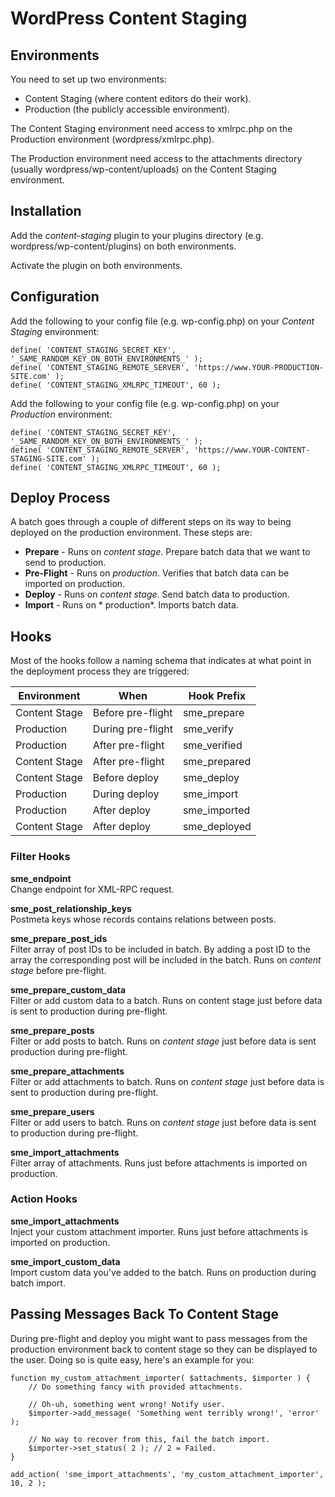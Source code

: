 WordPress Content Staging
=========================

Environments
------------

You need to set up two environments:

* Content Staging (where content editors do their work).
* Production (the publicly accessible environment).

The Content Staging environment need access to xmlrpc.php on the Production environment (wordpress/xmlrpc.php).

The Production environment need access to the attachments directory (usually wordpress/wp-content/uploads) on the Content Staging environment.

Installation
------------

Add the *content-staging* plugin to your plugins directory (e.g. wordpress/wp-content/plugins) on both environments.

Activate the plugin on both environments.

Configuration
-------------

Add the following to your config file (e.g. wp-config.php) on your *Content Staging* environment:

	define( 'CONTENT_STAGING_SECRET_KEY', '_SAME_RANDOM_KEY_ON_BOTH_ENVIRONMENTS_' );
	define( 'CONTENT_STAGING_REMOTE_SERVER', 'https://www.YOUR-PRODUCTION-SITE.com' );
	define( 'CONTENT_STAGING_XMLRPC_TIMEOUT', 60 );

Add the following to your config file (e.g. wp-config.php) on your *Production* environment:

	define( 'CONTENT_STAGING_SECRET_KEY', '_SAME_RANDOM_KEY_ON_BOTH_ENVIRONMENTS_' );
	define( 'CONTENT_STAGING_REMOTE_SERVER', 'https://www.YOUR-CONTENT-STAGING-SITE.com' );
	define( 'CONTENT_STAGING_XMLRPC_TIMEOUT', 60 );

Deploy Process
--------------

A batch goes through a couple of different steps on its way to being deployed on the production environment. These steps are:

* **Prepare** - Runs on *content stage*. Prepare batch data that we want to send to production.
* **Pre-Flight** - Runs on *production*. Verifies that batch data can be imported on production.
* **Deploy** - Runs on *content stage*. Send batch data to production.
* **Import** - Runs on * production*. Imports batch data.

Hooks
-----

Most of the hooks follow a naming schema that indicates at what point in the deployment process they are triggered:

| Environment   | When              | Hook Prefix  |
| ------------- | ----------------- | ------------ |
| Content Stage | Before pre-flight | sme_prepare  |
| Production    | During pre-flight | sme_verify   |
| Production    | After pre-flight  | sme_verified |
| Content Stage | After pre-flight  | sme_prepared |
| Content Stage | Before deploy     | sme_deploy   |
| Production    | During deploy     | sme_import   |
| Production    | After deploy      | sme_imported |
| Content Stage | After deploy      | sme_deployed |

### Filter Hooks

**sme\_endpoint** <br/>
Change endpoint for XML-RPC request.

**sme\_post\_relationship\_keys** <br/>
Postmeta keys whose records contains relations between posts.

**sme\_prepare\_post\_ids** <br/>
Filter array of post IDs to be included in batch. By adding a post ID to the array the corresponding post will be included in the batch. Runs on *content stage* before pre-flight.

**sme\_prepare\_custom\_data** <br/>
Filter or add custom data to a batch. Runs on content stage just before data is sent to production during pre-flight.

**sme\_prepare\_posts** <br/>
Filter or add posts to batch. Runs on *content stage* just before data is sent production during pre-flight.

**sme\_prepare\_attachments** <br/>
Filter or add attachments to batch. Runs on *content stage*  just before data is sent to production during pre-flight.

**sme\_prepare\_users** <br/>
Filter or add users to batch. Runs on *content stage* just before data is sent to production during pre-flight.

**sme\_import\_attachments** <br/>
Filter array of attachments. Runs just before attachments is imported on production.

### Action Hooks

**sme\_import\_attachments** <br/>
Inject your custom attachment importer. Runs just before attachments is imported on production.

**sme\_import\_custom\_data** <br/>
Import custom data you've added to the batch. Runs on production during batch import.

Passing Messages Back To Content Stage
--------------------------------------

During pre-flight and deploy you might want to pass messages from the production environment back to content stage so they can be displayed to the user. Doing so is quite easy, here's an example for you:

	function my_custom_attachment_importer( $attachments, $importer ) {
		// Do something fancy with provided attachments.

		// Oh-uh, something went wrong! Notify user.
		$importer->add_message( 'Something went terribly wrong!', 'error' );

		// No way to recover from this, fail the batch import.
		$importer->set_status( 2 ); // 2 = Failed.
	}

	add_action( 'sme_import_attachments', 'my_custom_attachment_importer', 10, 2 );

